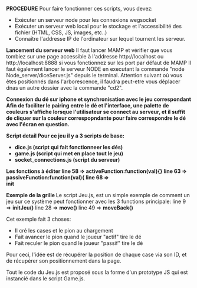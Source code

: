 <b>PROCEDURE</b>
Pour faire fonctionner ces scripts, vous devez:
- Exécuter un serveur node pour les connexions wegsocket
- Exécuter un serveur web local pour le stockage et l'accessibilité des fichier (HTML, CSS, JS, images, etc..)
- Connaître l'addresse IP de l'ordinateur sur lequel tournent les serveur.

<b>Lancement du serveur web</b>
Il faut lancer MAMP et vérifier que vous tombiez sur une page accessible à l'addresse http://localhost ou http://localhost:8888 si vous fonctionnez sur les port par défaut de MAMP
Il faut également lancer le serveur NODE en executant la commande "node Node_server/diceServer.js" depuis le terminal. Attention suivant où vous êtes positionnés dans l'arborescence, il faudra peut-etre vous déplacer dnas un autre dossier avec la commande "cd2".

<b>Connexion du dé sur iphone et synchronisation avec le jeu correspondant</a>
Afin de faciliter le pairing entre le dé et l'interface, une palette de couleurs s'affiche lorsque l'utilisateur se connect au serveur, et il suffit de cliquer sur la couleur correspopndante pour faire correspondre le dé avec l'écran en question.

<b>Script detail</b>
Pour ce jeu il y a 3 scripts de base:
- dice.js  (script qui fait fonctionneer les dés)
- game.js  (script qui met en place tout le jeu)
- socket_connections.js (script du serveur)

<b>Les fonctions à éditer</b>
line 58 => <b>activeFunction:function(val){}</b>
line 63 => <b>passiveFunction:function(val){</b>
line 68 =><br>init</b>

<b>Exemple de la grille </b>
Le script Jeu.js, est un simple exemple de comment un jeu sur ce système peut fonctionner avec les 3 functions principale:
line 9  => <b>initJeu()</b>
line 28 => <b>move()</b>
line 49 => <b>moveBack()</b>

Cet exemple fait 3 choses:
- Il cré les cases et le pion au chargement
- Fait avancer le pion quand le joueur "actif" tire le dé
- Fait reculer le pion quand le joueur "passif" tire le dé

Pour ceci, l'idée est de récupérer la position de chaque case via son ID, et de récupérer son positionnement dans la page.

Tout le code du Jeu.js est proposé sous la forme d'un prototype JS qui est instancié dans le script Game.js.